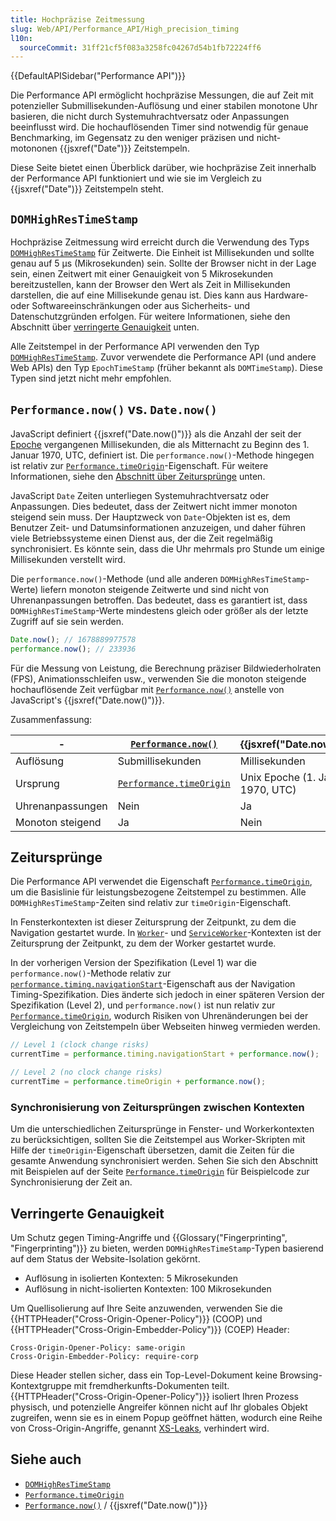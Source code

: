 ```yaml
---
title: Hochpräzise Zeitmessung
slug: Web/API/Performance_API/High_precision_timing
l10n:
  sourceCommit: 31ff21cf5f083a3258fc04267d54b1fb72224ff6
---
```


{{DefaultAPISidebar("Performance API")}}

Die Performance API ermöglicht hochpräzise Messungen, die auf Zeit mit potenzieller Submillisekunden-Auflösung und einer stabilen monotone Uhr basieren, die nicht durch Systemuhrachtversatz oder Anpassungen beeinflusst wird. Die hochauflösenden Timer sind notwendig für genaue Benchmarking, im Gegensatz zu den weniger präzisen und nicht-motononen {{jsxref("Date")}} Zeitstempeln.

Diese Seite bietet einen Überblick darüber, wie hochpräzise Zeit innerhalb der Performance API funktioniert und wie sie im Vergleich zu {{jsxref("Date")}} Zeitstempeln steht.

## `DOMHighResTimeStamp`

Hochpräzise Zeitmessung wird erreicht durch die Verwendung des Typs [`DOMHighResTimeStamp`](/de/docs/Web/API/DOMHighResTimeStamp) für Zeitwerte. Die Einheit ist Millisekunden und sollte genau auf 5 µs (Mikrosekunden) sein. Sollte der Browser nicht in der Lage sein, einen Zeitwert mit einer Genauigkeit von 5 Mikrosekunden bereitzustellen, kann der Browser den Wert als Zeit in Millisekunden darstellen, die auf eine Millisekunde genau ist. Dies kann aus Hardware- oder Softwareeinschränkungen oder aus Sicherheits- und Datenschutzgründen erfolgen. Für weitere Informationen, siehe den Abschnitt über [verringerte Genauigkeit](#verringerte_genauigkeit) unten.

Alle Zeitstempel in der Performance API verwenden den Typ [`DOMHighResTimeStamp`](/de/docs/Web/API/DOMHighResTimeStamp). Zuvor verwendete die Performance API (und andere Web APIs) den Typ `EpochTimeStamp` (früher bekannt als `DOMTimeStamp`). Diese Typen sind jetzt nicht mehr empfohlen.

## `Performance.now()` vs. `Date.now()`

JavaScript definiert {{jsxref("Date.now()")}} als die Anzahl der seit der [Epoche](/de/docs/Web/JavaScript/Reference/Global_Objects/Date#the_epoch_timestamps_and_invalid_date) vergangenen Millisekunden, die als Mitternacht zu Beginn des 1. Januar 1970, UTC, definiert ist. Die `performance.now()`-Methode hingegen ist relativ zur [`Performance.timeOrigin`](/de/docs/Web/API/Performance/timeOrigin)-Eigenschaft. Für weitere Informationen, siehe den [Abschnitt über Zeitursprünge](#zeitursprünge) unten.

JavaScript `Date` Zeiten unterliegen Systemuhrachtversatz oder Anpassungen. Dies bedeutet, dass der Zeitwert nicht immer monoton steigend sein muss. Der Hauptzweck von `Date`-Objekten ist es, dem Benutzer Zeit- und Datumsinformationen anzuzeigen, und daher führen viele Betriebssysteme einen Dienst aus, der die Zeit regelmäßig synchronisiert. Es könnte sein, dass die Uhr mehrmals pro Stunde um einige Millisekunden verstellt wird.

Die `performance.now()`-Methode (und alle anderen `DOMHighResTimeStamp`-Werte) liefern monoton steigende Zeitwerte und sind nicht von Uhrenanpassungen betroffen. Das bedeutet, dass es garantiert ist, dass `DOMHighResTimeStamp`-Werte mindestens gleich oder größer als der letzte Zugriff auf sie sein werden.

```js
Date.now(); // 1678889977578
performance.now(); // 233936
```

Für die Messung von Leistung, die Berechnung präziser Bildwiederholraten (FPS), Animationsschleifen usw., verwenden Sie die monoton steigende hochauflösende Zeit verfügbar mit [`Performance.now()`](/de/docs/Web/API/Performance/now) anstelle von JavaScript's {{jsxref("Date.now()")}}.

Zusammenfassung:

| -                | [`Performance.now()`](/de/docs/Web/API/Performance/now)             | {{jsxref("Date.now()")}}          |
| ---------------- | ------------------------------------------------------------------- | --------------------------------- |
| Auflösung        | Submillisekunden                                                    | Millisekunden                     |
| Ursprung         | [`Performance.timeOrigin`](/de/docs/Web/API/Performance/timeOrigin) | Unix Epoche (1. Januar 1970, UTC) |
| Uhrenanpassungen | Nein                                                                | Ja                                |
| Monoton steigend | Ja                                                                  | Nein                              |

## Zeitursprünge

Die Performance API verwendet die Eigenschaft [`Performance.timeOrigin`](/de/docs/Web/API/Performance/timeOrigin), um die Basislinie für leistungsbezogene Zeitstempel zu bestimmen. Alle `DOMHighResTimeStamp`-Zeiten sind relativ zur `timeOrigin`-Eigenschaft.

In Fensterkontexten ist dieser Zeitursprung der Zeitpunkt, zu dem die Navigation gestartet wurde. In [`Worker`](/de/docs/Web/API/Worker)- und [`ServiceWorker`](/de/docs/Web/API/ServiceWorker)-Kontexten ist der Zeitursprung der Zeitpunkt, zu dem der Worker gestartet wurde.

In der vorherigen Version der Spezifikation (Level 1) war die `performance.now()`-Methode relativ zur [`performance.timing.navigationStart`](/de/docs/Web/API/PerformanceTiming/navigationStart)-Eigenschaft aus der Navigation Timing-Spezifikation. Dies änderte sich jedoch in einer späteren Version der Spezifikation (Level 2), und `performance.now()` ist nun relativ zur [`Performance.timeOrigin`](/de/docs/Web/API/Performance/timeOrigin), wodurch Risiken von Uhrenänderungen bei der Vergleichung von Zeitstempeln über Webseiten hinweg vermieden werden.

```js
// Level 1 (clock change risks)
currentTime = performance.timing.navigationStart + performance.now();

// Level 2 (no clock change risks)
currentTime = performance.timeOrigin + performance.now();
```

### Synchronisierung von Zeitursprüngen zwischen Kontexten

Um die unterschiedlichen Zeitursprünge in Fenster- und Workerkontexten zu berücksichtigen, sollten Sie die Zeitstempel aus Worker-Skripten mit Hilfe der `timeOrigin`-Eigenschaft übersetzen, damit die Zeiten für die gesamte Anwendung synchronisiert werden. Sehen Sie sich den Abschnitt mit Beispielen auf der Seite [`Performance.timeOrigin`](/de/docs/Web/API/Performance/timeOrigin) für Beispielcode zur Synchronisierung der Zeit an.

## Verringerte Genauigkeit

Um Schutz gegen Timing-Angriffe und {{Glossary("Fingerprinting", "Fingerprinting")}} zu bieten, werden `DOMHighResTimeStamp`-Typen basierend auf dem Status der Website-Isolation gekörnt.

- Auflösung in isolierten Kontexten: 5 Mikrosekunden
- Auflösung in nicht-isolierten Kontexten: 100 Mikrosekunden

Um Quellisolierung auf Ihre Seite anzuwenden, verwenden Sie die {{HTTPHeader("Cross-Origin-Opener-Policy")}} (COOP) und
{{HTTPHeader("Cross-Origin-Embedder-Policy")}} (COEP) Header:

```http
Cross-Origin-Opener-Policy: same-origin
Cross-Origin-Embedder-Policy: require-corp
```

Diese Header stellen sicher, dass ein Top-Level-Dokument keine Browsing-Kontextgruppe mit
fremdherkunfts-Dokumenten teilt. {{HTTPHeader("Cross-Origin-Opener-Policy")}} isoliert Ihren Prozess physisch, und potenzielle Angreifer können nicht auf Ihr globales Objekt zugreifen, wenn sie es in einem Popup geöffnet hätten, wodurch eine Reihe von Cross-Origin-Angriffe, genannt [XS-Leaks](https://github.com/xsleaks/xsleaks), verhindert wird.

## Siehe auch

- [`DOMHighResTimeStamp`](/de/docs/Web/API/DOMHighResTimeStamp)
- [`Performance.timeOrigin`](/de/docs/Web/API/Performance/timeOrigin)
- [`Performance.now()`](/de/docs/Web/API/Performance/now) / {{jsxref("Date.now()")}}
